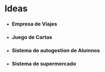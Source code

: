 # Ideas

- ### Empresa de Viajes
- ### Juego de Cartas
- ### Sistema de autogestion de Alumnos
- ### Sistema de supermercado